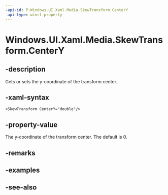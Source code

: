 ```yaml
---
-api-id: P:Windows.UI.Xaml.Media.SkewTransform.CenterY
-api-type: winrt property
---
```


<!-- Property syntax
public double CenterY { get;  set; }
-->

# Windows.UI.Xaml.Media.SkewTransform.CenterY

## -description
Gets or sets the y-coordinate of the transform center.



## -xaml-syntax
```xaml
<SkewTransform CenterY="double"/>
```


## -property-value
The y-coordinate of the transform center. The default is 0.

## -remarks

## -examples

## -see-also

